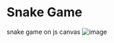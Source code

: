 # Snake Game

snake game on js canvas
![image](https://github.com/Diego0761/snake-game/assets/88131420/2b6fec5c-3ef2-4552-86c9-87703c4a75dd)

